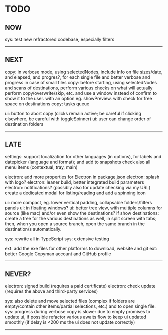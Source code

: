 # TODO

## NOW
sys: test new refractored codebase, especially filters

--- 

## NEXT
copy: in verbose mode, using selectedNodes, include info on file sizes/date, and elapsed, and progres?, for each single file
      and better verbose and progress in case of small files
copy: before starting, using selectedNodes and scans of destinations, perform various checks on what will actually perform copy/overwrite/skip, etc.
      and use a window instead of confirm to show it to the user.
      with an option eg. showPreview. with check for free space on destinations
copy: tasks queue

ui: button to abort copy (clicks remain active; be careful if clicking elsewhere, be careful with toggleSpinner)
ui: user can change order of destination folders

---

## LATE
settings: support localization for other languages (in options), for labels and datepicker (language and format); 
          and add to snapshots
          check also all menu items (contextual, tray, main)

electron: add more properties for Electron in package.json
electron: splash with logo?
electron: leaner build, better integrated build parameters
electron: notifications? (possibly also for update checking via my URL)
          create a dedicated modal for listing/reading and add a spinning icon

ui: more compact, eg. lower vertical padding, collapsable folders/filters panels
ui: in floating windows?
ui: better tree view, with multiple columns for source (like mac) and/or even show the destinations?
    if show destinations: create a tree for the various destinations as well, in split screen with tabs; 
    then, when you open a source branch, open the same branch in the destination/s automatically.

sys: rewrite all in TypeScript
sys: extensive testing

ext: add the exe files for other platforms to download, website and git
ext: better Google Copyman account and GitHub profile

---

## NEVER?
electron: signed build (requires a paid certificate)
electron: check update (requires the above and third-party services)

sys: also delete and move selected files (complex if folders are empty/contain other items/partial selections, etc.) and to open single file.
sys: progress during verbose copy is slower due to empty promises to update ui, if possible refactor various awaits flow to keep ui updated smoothly (if delay is <200 ms the ui does not update correctly)

---